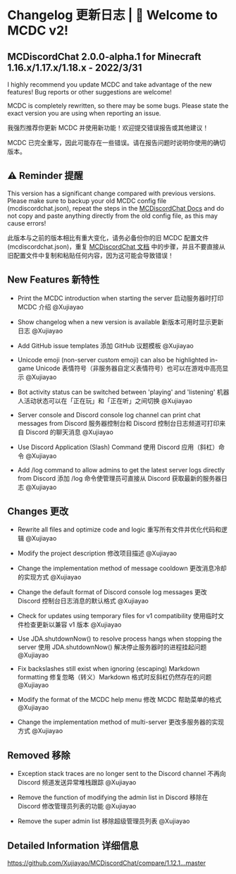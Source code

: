 # Changelog 更新日志 | 🥳 Welcome to MCDC v2!

## MCDiscordChat 2.0.0-alpha.1 for Minecraft 1.16.x/1.17.x/1.18.x - 2022/3/31

I highly recommend you update MCDC and take advantage of the new features! Bug reports or other suggestions are welcome!

MCDC is completely rewritten, so there may be some bugs. Please state the exact version you are using when reporting an issue.

我强烈推荐你更新 MCDC 并使用新功能！欢迎提交错误报告或其他建议！

MCDC 已完全重写，因此可能存在一些错误。请在报告问题时说明你使用的确切版本。

## ⚠ Reminder 提醒

This version has a significant change compared with previous versions. Please make sure to backup your old MCDC config file (mcdiscordchat.json), repeat the steps in the [MCDiscordChat Docs](https://blog.xujiayao.top/posts/4ba0a17a/) and do not copy and paste anything directly from the old config file, as this may cause errors!

此版本与之前的版本相比有重大变化，请务必备份你的旧 MCDC 配置文件 (mcdiscordchat.json)，重复 [MCDiscordChat 文档](https://blog.xujiayao.top/posts/4ba0a17a/) 中的步骤，并且不要直接从旧配置文件中复制和粘贴任何内容，因为这可能会导致错误！

## New Features 新特性

- Print the MCDC introduction when starting the server
  启动服务器时打印 MCDC 介绍
  @Xujiayao

- Show changelog when a new version is available
  新版本可用时显示更新日志
  @Xujiayao

- Add GitHub issue templates
  添加 GitHub 议题模板
  @Xujiayao

- Unicode emoji (non-server custom emoji) can also be highlighted in-game
  Unicode 表情符号（非服务器自定义表情符号）也可以在游戏中高亮显示
  @Xujiayao

- Bot activity status can be switched between 'playing' and 'listening'
  机器人活动状态可以在「正在玩」和「正在听」之间切换
  @Xujiayao

- Server console and Discord console log channel can print chat messages from Discord
  服务器控制台和 Discord 控制台日志频道可打印来自 Discord 的聊天消息
  @Xujiayao

- Use Discord Application (Slash) Command
  使用 Discord 应用（斜杠）命令
  @Xujiayao

- Add /log command to allow admins to get the latest server logs directly from Discord
  添加 /log 命令使管理员可直接从 Discord 获取最新的服务器日志
  @Xujiayao

## Changes 更改

- Rewrite all files and optimize code and logic
  重写所有文件并优化代码和逻辑
  @Xujiayao

- Modify the project description
  修改项目描述
  @Xujiayao

- Change the implementation method of message cooldown
  更改消息冷却的实现方式
  @Xujiayao

- Change the default format of Discord console log messages
  更改 Discord 控制台日志消息的默认格式
  @Xujiayao

- Check for updates using temporary files for v1 compatibility
  使用临时文件检查更新以兼容 v1 版本
  @Xujiayao

- Use JDA.shutdownNow() to resolve process hangs when stopping the server
  使用 JDA.shutdownNow() 解决停止服务器时的进程挂起问题
  @Xujiayao

- Fix backslashes still exist when ignoring (escaping) Markdown formatting
  修复忽略（转义）Markdown 格式时反斜杠仍然存在的问题
  @Xujiayao

- Modify the format of the MCDC help menu
  修改 MCDC 帮助菜单的格式
  @Xujiayao

- Change the implementation method of multi-server
  更改多服务器的实现方式
  @Xujiayao

## Removed 移除

- Exception stack traces are no longer sent to the Discord channel
  不再向 Discord 频道发送异常堆栈跟踪
  @Xujiayao

- Remove the function of modifying the admin list in Discord
  移除在 Discord 修改管理员列表的功能
  @Xujiayao

- Remove the super admin list
  移除超级管理员列表
  @Xujiayao

## Detailed Information 详细信息

https://github.com/Xujiayao/MCDiscordChat/compare/1.12.1...master